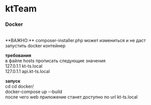 # ktTeam

### Docker
<br>
**ВАЖНО:** composer-installer.php может измениться и не даст запустить docker контейнер 
<br>

**требования**
<br>
в файле hosts прописать следующие значения
<br>
127.0.1.1   kt-ts.local
<br>
127.0.1.1   api.kt-ts.local

**запуск**
<br>
cd cd docker/
<br>
docker-compose up --build
<br>
после чего web приложение станет доступно по url kt-ts.local

